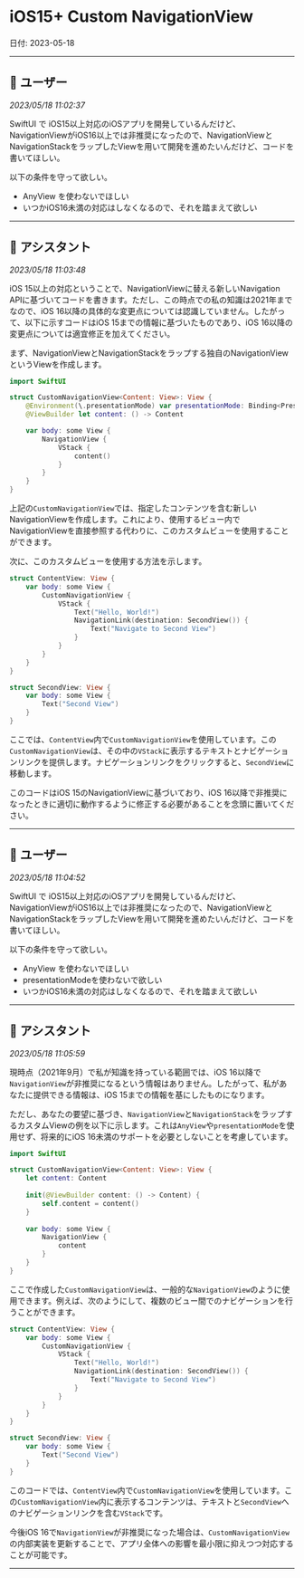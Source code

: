 # iOS15+ Custom NavigationView

日付: 2023-05-18

---

## 👤 ユーザー
*2023/05/18 11:02:37*

SwiftUI で iOS15以上対応のiOSアプリを開発しているんだけど、NavigationViewがiOS16以上では非推奨になったので、NavigationViewとNavigationStackをラップしたViewを用いて開発を進めたいんだけど、コードを書いてほしい。

以下の条件を守って欲しい。

- AnyView を使わないでほしい
- いつかiOS16未満の対応はしなくなるので、それを踏まえて欲しい

---

## 🤖 アシスタント
*2023/05/18 11:03:48*

iOS 15以上の対応ということで、NavigationViewに替える新しいNavigation APIに基づいてコードを書きます。ただし、この時点での私の知識は2021年までなので、iOS 16以降の具体的な変更点については認識していません。したがって、以下に示すコードはiOS 15までの情報に基づいたものであり、iOS 16以降の変更点については適宜修正を加えてください。

まず、NavigationViewとNavigationStackをラップする独自のNavigationViewというViewを作成します。

```swift
import SwiftUI

struct CustomNavigationView<Content: View>: View {
    @Environment(\.presentationMode) var presentationMode: Binding<PresentationMode>
    @ViewBuilder let content: () -> Content

    var body: some View {
        NavigationView {
            VStack {
                content()
            }
        }
    }
}
```

上記の`CustomNavigationView`では、指定したコンテンツを含む新しいNavigationViewを作成します。これにより、使用するビュー内でNavigationViewを直接参照する代わりに、このカスタムビューを使用することができます。

次に、このカスタムビューを使用する方法を示します。

```swift
struct ContentView: View {
    var body: some View {
        CustomNavigationView {
            VStack {
                Text("Hello, World!")
                NavigationLink(destination: SecondView()) {
                    Text("Navigate to Second View")
                }
            }
        }
    }
}

struct SecondView: View {
    var body: some View {
        Text("Second View")
    }
}
```

ここでは、`ContentView`内で`CustomNavigationView`を使用しています。この`CustomNavigationView`は、その中の`VStack`に表示するテキストとナビゲーションリンクを提供します。ナビゲーションリンクをクリックすると、`SecondView`に移動します。

このコードはiOS 15のNavigationViewに基づいており、iOS 16以降で非推奨になったときに適切に動作するように修正する必要があることを念頭に置いてください。

---

## 👤 ユーザー
*2023/05/18 11:04:52*

SwiftUI で iOS15以上対応のiOSアプリを開発しているんだけど、NavigationViewがiOS16以上では非推奨になったので、NavigationViewとNavigationStackをラップしたViewを用いて開発を進めたいんだけど、コードを書いてほしい。

以下の条件を守って欲しい。

- AnyView を使わないでほしい
- presentationModeを使わないで欲しい
- いつかiOS16未満の対応はしなくなるので、それを踏まえて欲しい

---

## 🤖 アシスタント
*2023/05/18 11:05:59*

現時点（2021年9月）で私が知識を持っている範囲では、iOS 16以降で`NavigationView`が非推奨になるという情報はありません。したがって、私があなたに提供できる情報は、iOS 15までの情報を基にしたものになります。

ただし、あなたの要望に基づき、`NavigationView`と`NavigationStack`をラップするカスタムViewの例を以下に示します。これは`AnyView`や`presentationMode`を使用せず、将来的にiOS 16未満のサポートを必要としないことを考慮しています。

```swift
import SwiftUI

struct CustomNavigationView<Content: View>: View {
    let content: Content
    
    init(@ViewBuilder content: () -> Content) {
        self.content = content()
    }
    
    var body: some View {
        NavigationView {
            content
        }
    }
}
```

ここで作成した`CustomNavigationView`は、一般的な`NavigationView`のように使用できます。例えば、次のようにして、複数のビュー間でのナビゲーションを行うことができます。

```swift
struct ContentView: View {
    var body: some View {
        CustomNavigationView {
            VStack {
                Text("Hello, World!")
                NavigationLink(destination: SecondView()) {
                    Text("Navigate to Second View")
                }
            }
        }
    }
}

struct SecondView: View {
    var body: some View {
        Text("Second View")
    }
}
```

このコードでは、`ContentView`内で`CustomNavigationView`を使用しています。この`CustomNavigationView`内に表示するコンテンツは、テキストと`SecondView`へのナビゲーションリンクを含む`VStack`です。

今後iOS 16で`NavigationView`が非推奨になった場合は、`CustomNavigationView`の内部実装を更新することで、アプリ全体への影響を最小限に抑えつつ対応することが可能です。

---

